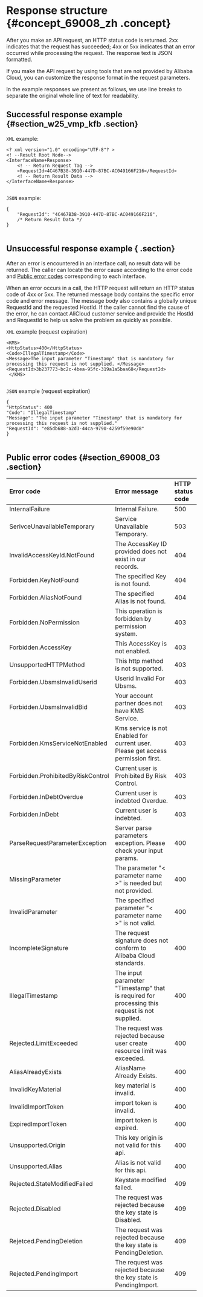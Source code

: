 # Response structure {#concept_69008_zh .concept}

After you make an API request, an HTTP status code is returned. 2xx indicates that the request has succeeded; 4xx or 5xx indicates that an error occurred while processing the request. The response text is JSON formatted.

If you make the API request by using tools that are not provided by Alibaba Cloud, you can customize the response format in the request parameters.

In the example responses we present as follows, we use line breaks to separate the original whole line of text for readability.

## Successful response example {#section_w25_vmp_kfb .section}

`XML` example:

```
<? xml version="1.0" encoding="UTF-8"? > 
<! --Result Root Node-->
<InterfaceName+Response>
    <! -- Return Request Tag -->
	<RequestId>4C467B38-3910-447D-87BC-AC049166F216</RequestId>
    <! -- Return Result Data -->
</InterfaceName+Response>
			
```

`JSON` example:

```
{
    "RequestId": "4C467B38-3910-447D-87BC-AC049166F216",
    /* Return Result Data */
}
			
```

## Unsuccessful response example { .section}

After an error is encountered in an interface call, no result data will be returned. The caller can locate the error cause according to the error code and [Public error codes](#) corresponding to each interface.

When an error occurs in a call, the HTTP request will return an HTTP status code of 4xx or 5xx. The returned message body contains the specific error code and error message. The message body also contains a globally unique RequestId and the requested HostId. If the caller cannot find the cause of the error, he can contact AliCloud customer service and provide the HostId and RequestId to help us solve the problem as quickly as possible.

`XML` example \(request expiration\)

```
<KMS>
<HttpStatus>400</HttpStatus>
<Code>IllegalTimestamp</Code>
<Message>The input parameter "Timestamp" that is mandatory for processing this request is not supplied. </Message>
<RequestId>3b237773-bc2c-4bea-95fc-319a1a5baa68</RequestId>
 </KMS>
			
```

`JSON` example \(request expiration\)

```
{
"HttpStatus": 400
"Code": "IllegalTimestamp"
"Message": "The input parameter "Timestamp" that is mandatory for processing this request is not supplied."
"RequestId": "e85db688-a2d3-44ca-9790-4259f59e90d8"
}
			
```

## Public error codes {#section_69008_03 .section}

|Error code|Error message|HTTP status code|
|:---------|:------------|:---------------|
|InternalFailure|Internal Failure.|500|
|SerivceUnavailableTemporary|Service Unavailable Temporary.|503|
|InvalidAccessKeyId.NotFound|The AccessKey ID provided does not exist in our records.|404|
|Forbidden.KeyNotFound|The specified Key is not found.|404|
|Forbidden.AliasNotFound|The specified Alias is not found.|404|
|Forbidden.NoPermission|This operation is forbidden by permission system.|403|
|Forbidden.AccessKey|This AccessKey is not enabled.|403|
|UnsupportedHTTPMethod|This http method is not supported.|403|
|Forbidden.UbsmsInvalidUserid|Userid Invalid For Ubsms.|403|
|Forbidden.UbsmsInvalidBid|Your account partner does not have KMS Service.|403|
|Forbidden.KmsServiceNotEnabled|Kms service is not Enabled for current user. Please get access permission first.|403|
|Forbidden.ProhibitedByRiskControl|Current user is Prohibited By Risk Control.|403|
|Forbidden.InDebtOverdue|Current user is indebted Overdue.|403|
|Forbidden.InDebt|Current user is indebted.|403|
|ParseRequestParameterException|Server parse parameters exception. Please check your input params.|400|
|MissingParameter|The parameter "< parameter name \>" is needed but not provided.|400|
|InvalidParameter|The specified parameter "< parameter name \>" is not valid.|400|
|IncompleteSignature|The request signature does not conform to Alibaba Cloud standards.|400|
|IllegalTimestamp|The input parameter "Timestamp" that is required for processing this request is not supplied.|400|
|Rejected.LimitExceeded|The request was rejected because user create resource limit was exceeded.|400|
|AliasAlreadyExists|AliasName Already Exists.|400|
|InvalidKeyMaterial|key material is invalid.|400|
|InvalidImportToken|import token is invalid.|400|
|ExpiredImportToken|import token is expired.|400|
|Unsupported.Origin|This key origin is not valid for this api.|400|
|Unsupported.Alias|Alias is not valid for this api.|400|
|Rejected.StateModifiedFailed|Keystate modified failed.|409|
|Rejected.Disabled|The request was rejected because the key state is Disabled.|409|
|Rejetced.PendingDeletion|The request was rejected because the key state is PendingDeletion.|409|
|Rejected.PendingImport|The request was rejected because the key state is PendingImport.|409|

